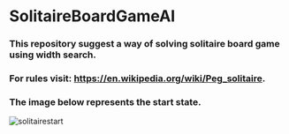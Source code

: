 # SolitaireBoardGameAI

### This repository suggest a way of solving solitaire board game using width search. 
### For rules visit: https://en.wikipedia.org/wiki/Peg_solitaire.
### The image below represents the start state.

![solitairestart](https://user-images.githubusercontent.com/28810701/45598221-8f1e4400-b9d8-11e8-820f-89c8012fc612.png)
